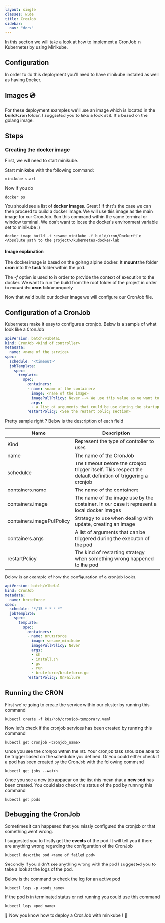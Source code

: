 ```yaml
---
layout: single
classes: wide
title: CronJob
sidebar:
  nav: "docs"
---
```


In this section we will take a look at how to implement a CronJob in Kubernetes by using Minikube.

## Configuration

In order to do this deployment you'll need to have minikube installed as well as having Docker.

## Images 💿

For these deployment examples we'll use an image which is located in the **build/cron** folder. I suggested you to take a look at it. It's based on the golang image.

## Steps

### Creating the docker image

First, we will need to start minikube.

Start minikube with the following command:

```shell
minikube start
```

Now if you do 
```shell
docker ps
```

You should see a list of **docker images**. Great !
If that's the case we can then proceed to build a docker image. We will use this image as the main image for our CronJob. Run this command within the same terminal or window terminal. We don't want to loose the docker's environment variable set to minikube :)

```shell
docker image build -t sesame_minikube -f build/cron/Dockerfile <Absolute path to the project>/kubernetes-docker-lab
```

#### Image explanation

The docker image is based on the golang alpine docker. It **mount** the folder **cron** into the **task** folder within the pod.

The *-f* option is used to in order to provide the context of execution to the docker. We want to run the build from the root folder of the project in order to mount the **cron** folder properly

Now that we'd build our docker image we will configure our CronJob file.

## Configuration of a CronJob

Kubernetes make it easy to configure a cronjob. Below is a sample of what look like a CronJob

```yml
apiVersion: batch/v1beta1
kind: CronJob <Kind of controller>
metadata:
  name: <name of the service>
spec:
  schedule: "<timeout>"
  jobTemplate:
    spec:
      template:
        spec:
          containers:
          - name: <name of the container>
            image: <name of the image>
            imagePullPolicy: Never --> We use this value as we want to use a local image
            args:
            - a list of arguments that could be use during the startup of the pod
          restartPolicy: <See the restart policy section>

```

Pretty sample right ? Below is the description of each field

| Name                       | Description                                                                                                |
|----------------------------|------------------------------------------------------------------------------------------------------------|
| Kind                       | Represent the type of controller to uses                                                                   |
| name                       | The name of the CronJob                                                                                    |
| schedulde                  | The timeout before the cronjob trigger itself. This respect the default definition of triggering a cronjob |
| containers.name            | The name of the containers                                                                                 |
| containers.image           | The name of the image use by the container. In our case it represent a local docker images                 |
| containers.imagePullPolicy | Strategy to use when dealing with update, creating an image                                                |
| containers.args            | A list of arguments that can be triggered during the executon of the pod                                   |
| restartPolicy              | The kind of restarting strategy when something wrong happened to the pod                                   |

Below is an example of how the configuration of a cronjob looks.

```yml
apiVersion: batch/v1beta1
kind: CronJob
metadata:
  name: bruteforce
spec:
  schedule: "*/15 * * * *"
  jobTemplate:
    spec:
      template:
        spec:
          containers:
          - name: bruteforce
            image: sesame_minikube
            imagePullPolicy: Never
            args:
            - sh
            - install.sh
            - go
            - run
            - bruteforce/bruteforce.go
          restartPolicy: OnFailure

```

## Running the CRON

First we're going to create the service within our cluster by running this command

```shell
kubectl create -f k8s/job/cronjob-temporary.yaml
```

Now let's check if the cronjob services has been created by running this command

```shell
kubectl get cronjob <cronjob_name>
```

Once you see the cronjob within the list. Your cronjob task should be able to be trigger based on the schedulde you defined. Or you could either check if a pod has been created by the CronJob with the following command

```shell
kubectl get jobs --watch
```

Once you see a new job appaear on the list this mean that a **new pod** has been created. You could also check the status of the pod by running this command

```shell
kubectl get pods
```

## Debugging the CronJob

Sometimes it can happened that you missly configured the cronjob or that something went wrong.

I suggested you to firstly get the **events** of the pod. It will tell you if there are anything wrong regarding the configuration of the CronJob

```shell
kubectl describe pod <name of failed pod>
```

Secondly if you didn't see anything wrong with the pod I suggested you to take a look at the logs of the pod.

Below is the command to check the log for an active pod

```shell
kubectl logs -p <pods_name>
```

If the pod is in terminated status or not running you could use this command

```shell
kubectl logs <pod_name>
```

🎉 Now you know how to deploy a CronJob with minikube ! 🎉
